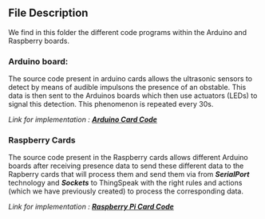 ## File Description

We find in this folder the different code programs within the Arduino and Raspberry boards.

### Arduino board:

The source code present in arduino cards allows the ultrasonic sensors to detect by means of audible impulsons the presence of an obstable. This
data is then sent to the Arduinos boards which then use actuators (LEDs) to signal this detection.
This phenomenon is repeated every 30s.

_Link for implementation :_ [**_Arduino Card Code_**](https://github.com/esalim/PerBAC/tree/master/hardware/arduino)

### Raspberry Cards

The source code present in the Raspberry cards allows different Arduino boards after receiving presence data
to send these different data to the Rapberry cards that will process them and send them via
from **_SerialPort_** technology and **_Sockets_** to ThingSpeak with the right rules and actions (which we have previously created) to process the corresponding data.

_Link for implementation :_ [**_Raspberry Pi Card Code_**](https://github.com/esalim/PerBAC/tree/master/hardware/raspberry%20pi)
